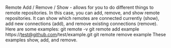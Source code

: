 Remote Add / Remove / Show - allows for you to do different things to remote repositories. In this case, you can add, remove, and show remote repositories. 
It can show which remotes are connected currently (show), add new connections (add), and remove existing connections (remove). Here are some examples:
 git remote -v 
git remote add example https://test@github.com/test/example.git
 git remote remove example
These examples show, add, and remove.
